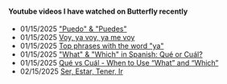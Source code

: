
#### Youtube videos I have watched on Butterfly recently

- 01/15/2025 ["Puedo" & "Puedes"](https://www.youtube.com/watch?v=k1rlyYA2ePY)
- 01/15/2025 [Voy, ya voy, ya me voy](https://www.youtube.com/watch?v=4hj659dYk7A)
- 01/15/2025 [Top phrases with the word "ya"](https://www.youtube.com/watch?v=Hb-vdn70f4s)
- 01/15/2025 ["What" & "Which" in Spanish: Qué or Cuál?](https://www.youtube.com/watch?v=HrFcKURo67s)
- 01/15/2025 [Qué vs Cuál - When to Use “What” and “Which”](https://www.youtube.com/watch?v=Mi0Zyq610AQ)
- 02/15/2025 [Ser, Estar, Tener, Ir](https://www.youtube.com/watch?v=K6SUsWizytA)
